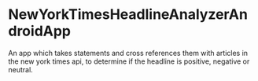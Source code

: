 # NewYorkTimesHeadlineAnalyzerAndroidApp

An app which takes statements and cross references them with articles in the new york times api, to determine if the headline is positive, negative or neutral.
